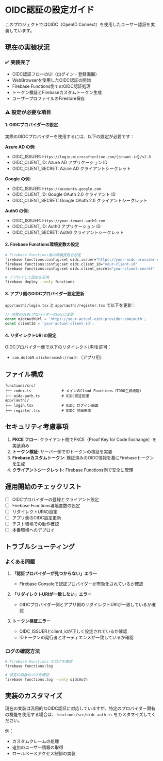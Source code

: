# OIDC認証の設定ガイド

このプロジェクトではOIDC（OpenID Connect）を使用したユーザー認証を実装しています。

## 現在の実装状況

### ✅ 実装完了
- OIDC認証フローのUI（ログイン・登録画面）
- WebBrowserを使用したOIDC認証の開始
- Firebase Functions側でのOIDC認証処理
- トークン検証とFirebaseカスタムトークン生成
- ユーザープロファイルのFirestore保存

### ⚠️ 設定が必要な項目

#### 1. OIDCプロバイダーの設定

実際のOIDCプロバイダーを使用するには、以下の設定が必要です：

**Azure AD の例:**
- OIDC_ISSUER: `https://login.microsoftonline.com/{tenant-id}/v2.0`
- OIDC_CLIENT_ID: Azure AD アプリケーション ID
- OIDC_CLIENT_SECRET: Azure AD クライアントシークレット

**Google の例:**
- OIDC_ISSUER: `https://accounts.google.com`
- OIDC_CLIENT_ID: Google OAuth 2.0 クライアント ID
- OIDC_CLIENT_SECRET: Google OAuth 2.0 クライアントシークレット

**Auth0 の例:**
- OIDC_ISSUER: `https://your-tenant.auth0.com`
- OIDC_CLIENT_ID: Auth0 アプリケーション ID
- OIDC_CLIENT_SECRET: Auth0 クライアントシークレット

#### 2. Firebase Functions環境変数の設定

```bash
# Firebase Functions用の環境変数を設定
firebase functions:config:set oidc.issuer="https://your-oidc-provider.com"
firebase functions:config:set oidc.client_id="your-client-id"
firebase functions:config:set oidc.client_secret="your-client-secret"

# デプロイして設定を反映
firebase deploy --only functions
```

#### 3. アプリ側のOIDCプロバイダー設定更新

`app/(auth)/login.tsx` と `app/(auth)/register.tsx` で以下を更新：

```typescript
// 実際のOIDCプロバイダーのURLに変更
const oidcAuthUrl = 'https://your-actual-oidc-provider.com/auth';
const clientId = 'your-actual-client-id';
```

#### 4. リダイレクトURI の設定

OIDCプロバイダー側で以下のリダイレクトURIを許可：
- `com.dotob9.stickersmash://auth` （アプリ用）

## ファイル構成

```
functions/src/
├── index.ts              # メインのCloud Functions（TODO生成機能）
├── oidc-auth.ts          # OIDC認証処理
app/(auth)/
├── login.tsx             # OIDC ログイン画面
├── register.tsx          # OIDC 登録画面
```

## セキュリティ考慮事項

1. **PKCE フロー**: クライアント側でPKCE（Proof Key for Code Exchange）を実装済み
2. **トークン検証**: サーバー側でIDトークンの検証を実装
3. **Firebaseカスタムトークン**: 検証済みのOIDC情報を基にFirebaseトークンを生成
4. **クライアントシークレット**: Firebase Functions側で安全に管理

## 運用開始のチェックリスト

- [ ] OIDCプロバイダーの登録とクライアント設定
- [ ] Firebase Functions環境変数の設定
- [ ] リダイレクトURIの設定
- [ ] アプリ側のOIDC設定更新
- [ ] テスト環境での動作確認
- [ ] 本番環境へのデプロイ

## トラブルシューティング

### よくある問題

1. **「認証プロバイダーが見つからない」エラー**
   - Firebase Consoleで認証プロバイダーが有効化されているか確認

2. **「リダイレクトURIが一致しない」エラー**
   - OIDCプロバイダー側とアプリ側のリダイレクトURIが一致しているか確認

3. **トークン検証エラー**
   - OIDC_ISSUERとclient_idが正しく設定されているか確認
   - IDトークンの発行者とオーディエンスが一致しているか確認

### ログの確認方法

```bash
# Firebase Functions のログを確認
firebase functions:log

# 特定の関数のログを確認
firebase functions:log --only oidcAuth
```

## 実装のカスタマイズ

現在の実装は汎用的なOIDC認証に対応していますが、特定のプロバイダー固有の機能を使用する場合は、`functions/src/oidc-auth.ts` をカスタマイズしてください。

例：
- カスタムクレームの処理
- 追加のユーザー情報の取得
- ロールベースアクセス制御の実装